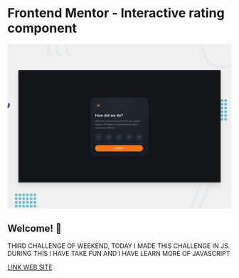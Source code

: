 # Frontend Mentor - Interactive rating component

![Design preview for the Interactive rating component coding challenge](./design/desktop-preview.jpg)

## Welcome! 👋

THIRD CHALLENGE OF WEEKEND, TODAY I MADE THIS CHALLENGE IN JS.
DURING THIS I HAVE TAKE FUN AND I HAVE LEARN MORE OF JAVASCRIPT

[LINK WEB SITE](https://oussous-abdelhadi.github.io/Challenge-Front-Interraction-Notation-Composant/)
